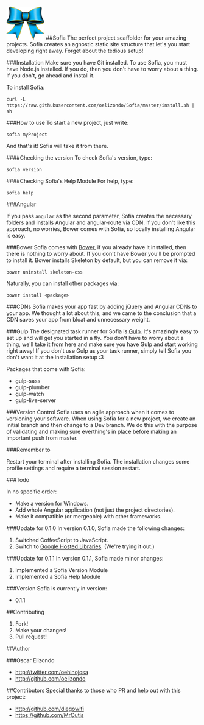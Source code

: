 ![Sofia](https://raw.githubusercontent.com/oelizondo/Sofia/master/Logo.png)
##Sofia
The perfect project scaffolder for your amazing projects. Sofia creates an agnostic static site structure that let's you start developing right away. Forget about the tedious setup!

###Installation
Make sure you have Git installed.
To use Sofia, you must have Node.js installed. If you do, then you don't have to worry about a thing. If you don't, go ahead and install it.

To install Sofia:
```console
curl -L https://raw.githubusercontent.com/oelizondo/Sofia/master/install.sh | sh
```

###How to use
To start a new project, just write:
```console
sofia myProject
```
And that's it! Sofia will take it from there.

####Checking the version
To check Sofia's version, type: 
```console
sofia version
```

####Checking Sofia's Help Module
For help, type:
```console
sofia help
```

###Angular

If you pass ```angular``` as the second parameter, Sofia creates the necessary folders and installs Angular and angular-route via CDN. If you don't like this approach, no worries, Bower comes with Sofia, so locally installing Angular is easy.

###Bower
Sofia comes with [Bower](http://bower.io/), if you already have it installed, then there is nothing to worry about. If you don't have Bower you'll be prompted to install it. Bower installs Skeleton by default, but you can remove it via:

```console
bower uninstall skeleton-css
```
Naturally, you can install other packages via:
```console
bower install <package>
```

###CDNs
Sofia makes your app fast by adding jQuery and Angular CDNs to your app. We thought a lot about this, and we came to the conclusion that a CDN saves your app from bloat and unnecessary weight.

###Gulp
The designated task runner for Sofia is [Gulp](http://gulpjs.com/). It's amazingly easy to set up and will get you started in a fly. You don't have to worry about a thing, we'll take it from here and make sure you have Gulp and start working right away!
If you don't use Gulp as your task runner, simply tell Sofia you don't want it at the installation setup :3

Packages that come with Sofia:

* gulp-sass
* gulp-plumber
* gulp-watch
* gulp-live-server

###Version Control
Sofia uses an agile approach when it comes to versioning your software. When using Sofia for a new project, we create an initial branch and then change to a Dev branch. We do this with the purpose of validating and making sure everthing's in place before making an important push from master.

###Remember to

Restart your terminal after installing Sofia. The installation changes
some profile settings and require a terminal session restart.

###Todo

In no specific order:

* Make a version for Windows.
* Add whole Angular application (not just the project directories).
* Make it compatible (or mergeable) with other frameworks.

###Update for 0.1.0
In version 0.1.0, Sofia made the following changes:

1. Switched CoffeeScript to JavaScript.
2. Switch to [Google Hosted Libraries](https://developers.google.com/speed/libraries/). (We're trying it out.)

###Update for 0.1.1
In version 0.1.1, Sofia made minor changes:

1. Implemented a Sofia Version Module
2. Implemented a Sofia Help Module

###Version
Sofia is currently in version:

* 0.1.1

##Contributing
1. Fork!
2. Make your changes!
3. Pull request!

##Author

###Oscar Elizondo
* http://twitter.com/oehinojosa
* http://github.com/oelizondo

##Contributors
Special thanks to those who PR and help out with this project:

* http://github.com/diegowifi
* https://github.com/MrOutis
